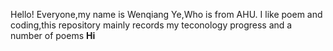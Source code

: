 Hello! Everyone,my name is Wenqiang Ye,Who is from AHU. I like poem and coding,this repository mainly records my teconology progress and a number of poems
**Hi**
